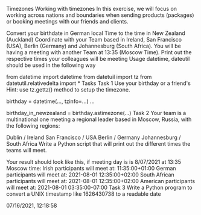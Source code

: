 Timezones
Working with timezones
In this exercise, we will focus on working across nations and boundaries when sending products (packages) or booking meetings with our friends and clients.

Convert your birthdate in German local Time to the time in New Zealand (Auckland)
Coordinate with your Team based in Ireland, San Francisco (USA), Berlin (Germany) and Johannesburg (South Africa). You will be having a meeting with another Team at 13:35 (Moscow Time). Print out the respective times your colleagues will be meeting
Usage
datetime, dateutil should be used in the following way

from datetime import datetime
from datetuil import tz
from datetutil.relativedelta import *
Tasks
Task 1
Use your birthday or a friend's
Hint: use tz.gettz() method to setup the timezone.

birthday = datetime(..., tzinfo=...)
...

birthday_in_newzealand = birthday.astimezone(...)
Task 2
Your team is a multinational one meeting a regional leader based in Moscow, Russia, with the following regions:

Dublin / Ireland
San Francisco / USA
Berlin / Germany
Johannesburg / South Africa
Write a Python script that will print out the different times the teams will meet.

Your result should look like this, if meeting day is is 8/07/2021 at 13:35 Moscow time:
Irish participants will meet at: 11:35:00+01:00
German participants will meet at: 2021-08-01 12:35:00+02:00
South African participants will meet at: 2021-08-01 12:35:00+02:00
American participants will meet at: 2021-08-01 03:35:00-07:00
Task 3
Write a Python program to convert a UNIX timestamp like 1626430738 to a readable date

07/16/2021, 12:18:58